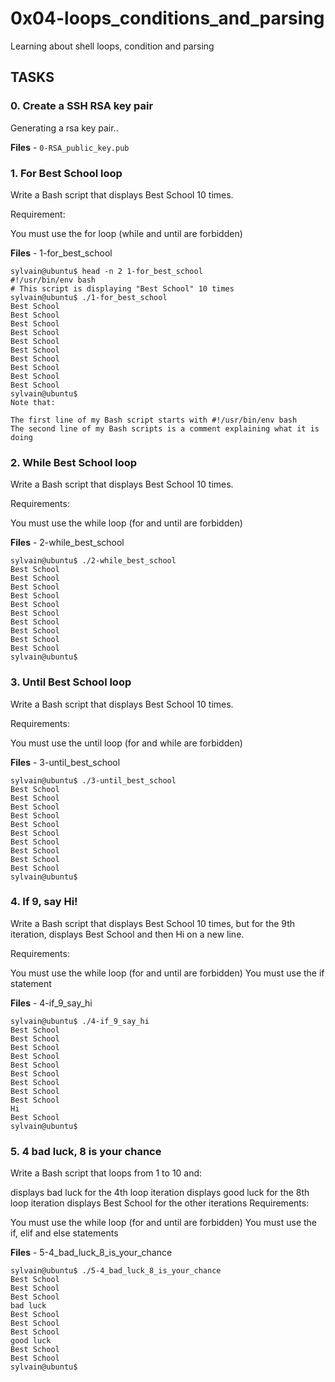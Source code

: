 # 0x04-loops_conditions_and_parsing

Learning about shell loops, condition and parsing

## TASKS

### 0. Create a SSH RSA key pair

Generating a rsa key pair..

**Files** - `0-RSA_public_key.pub`


### 1. For Best School loop

Write a Bash script that displays Best School 10 times.

Requirement:

You must use the for loop (while and until are forbidden)

**Files** - 1-for_best_school


```
sylvain@ubuntu$ head -n 2 1-for_best_school 
#!/usr/bin/env bash
# This script is displaying "Best School" 10 times
sylvain@ubuntu$ ./1-for_best_school 
Best School
Best School
Best School
Best School
Best School
Best School
Best School
Best School
Best School
Best School
sylvain@ubuntu$ 
Note that:

The first line of my Bash script starts with #!/usr/bin/env bash
The second line of my Bash scripts is a comment explaining what it is doing
```


### 2. While Best School loop


Write a Bash script that displays Best School 10 times.

Requirements:

You must use the while loop (for and until are forbidden)


**Files** - 2-while_best_school

```
sylvain@ubuntu$ ./2-while_best_school
Best School
Best School
Best School
Best School
Best School
Best School
Best School
Best School
Best School
Best School
sylvain@ubuntu$ 
```



### 3. Until Best School loop

Write a Bash script that displays Best School 10 times.

Requirements:

You must use the until loop (for and while are forbidden)


**Files** - 3-until_best_school


```
sylvain@ubuntu$ ./3-until_best_school
Best School
Best School
Best School
Best School
Best School
Best School
Best School
Best School
Best School
Best School
sylvain@ubuntu$ 
```



### 4. If 9, say Hi!

Write a Bash script that displays Best School 10 times, but for the 9th iteration, displays Best School and then Hi on a new line.

Requirements:

You must use the while loop (for and until are forbidden)
You must use the if statement

**Files** - 4-if_9_say_hi

```
sylvain@ubuntu$ ./4-if_9_say_hi
Best School
Best School
Best School
Best School
Best School
Best School
Best School
Best School
Best School
Hi
Best School
sylvain@ubuntu$ 
```


### 5. 4 bad luck, 8 is your chance

Write a Bash script that loops from 1 to 10 and:

displays bad luck for the 4th loop iteration
displays good luck for the 8th loop iteration
displays Best School for the other iterations
Requirements:

You must use the while loop (for and until are forbidden)
You must use the if, elif and else statements

**Files** - 5-4_bad_luck_8_is_your_chance

```
sylvain@ubuntu$ ./5-4_bad_luck_8_is_your_chance
Best School
Best School
Best School
bad luck
Best School
Best School
Best School
good luck
Best School
Best School
sylvain@ubuntu$ 
```
